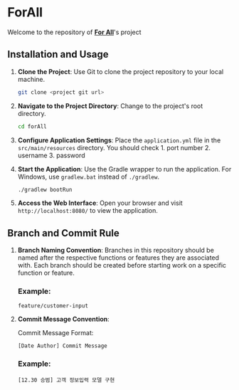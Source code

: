 # ForAll

Welcome to the repository of  [**For All**](https://www.instagram.com/for.all_official/)'s project

## Installation and Usage

1. **Clone the Project**:
   Use Git to clone the project repository to your local machine.

   ```bash
   git clone <project git url>
   ```

2. **Navigate to the Project Directory**:
   Change to the project's root directory.

   ```bash
   cd forAll
   ```

3. **Configure Application Settings**:
   Place the `application.yml` file in the `src/main/resources` directory. You should check 1. port number 2. username 3. password

4. **Start the Application**:
   Use the Gradle wrapper to run the application. For Windows, use `gradlew.bat` instead of `./gradlew`.

   ```bash
   ./gradlew bootRun
   ```

5. **Access the Web Interface**:
   Open your browser and visit `http://localhost:8080/` to view the application.

## Branch and Commit Rule

1. **Branch Naming Convention**:
   Branches in this repository should be named after the respective functions or features they are associated with.
   Each branch should be created before starting work on a specific function or feature.

   ### Example:
   ```
   feature/customer-input
   ```

2. **Commit Message Convention**:
   
   Commit Message Format:
   ```
   [Date Author] Commit Message
   ```

   ### Example:
   ```
   [12.30 승범] 고객 정보입력 모델 구현
   ```


